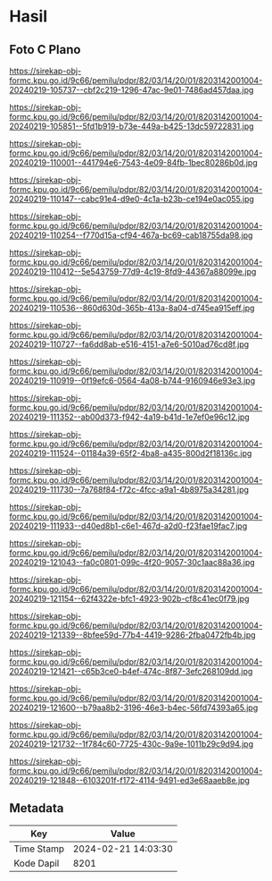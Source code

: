 # Hasil

## Foto C Plano

https://sirekap-obj-formc.kpu.go.id/9c66/pemilu/pdpr/82/03/14/20/01/8203142001004-20240219-105737--cbf2c219-1296-47ac-9e01-7486ad457daa.jpg

https://sirekap-obj-formc.kpu.go.id/9c66/pemilu/pdpr/82/03/14/20/01/8203142001004-20240219-105851--5fd1b919-b73e-449a-b425-13dc59722831.jpg

https://sirekap-obj-formc.kpu.go.id/9c66/pemilu/pdpr/82/03/14/20/01/8203142001004-20240219-110001--441794e6-7543-4e09-84fb-1bec80286b0d.jpg

https://sirekap-obj-formc.kpu.go.id/9c66/pemilu/pdpr/82/03/14/20/01/8203142001004-20240219-110147--cabc91e4-d9e0-4c1a-b23b-ce194e0ac055.jpg

https://sirekap-obj-formc.kpu.go.id/9c66/pemilu/pdpr/82/03/14/20/01/8203142001004-20240219-110254--f770d15a-cf94-467a-bc69-cab18755da98.jpg

https://sirekap-obj-formc.kpu.go.id/9c66/pemilu/pdpr/82/03/14/20/01/8203142001004-20240219-110412--5e543759-77d9-4c19-8fd9-44367a88099e.jpg

https://sirekap-obj-formc.kpu.go.id/9c66/pemilu/pdpr/82/03/14/20/01/8203142001004-20240219-110536--860d630d-365b-413a-8a04-d745ea915eff.jpg

https://sirekap-obj-formc.kpu.go.id/9c66/pemilu/pdpr/82/03/14/20/01/8203142001004-20240219-110727--fa6dd8ab-e516-4151-a7e6-5010ad76cd8f.jpg

https://sirekap-obj-formc.kpu.go.id/9c66/pemilu/pdpr/82/03/14/20/01/8203142001004-20240219-110919--0f19efc6-0564-4a08-b744-9160946e93e3.jpg

https://sirekap-obj-formc.kpu.go.id/9c66/pemilu/pdpr/82/03/14/20/01/8203142001004-20240219-111352--ab00d373-f942-4a19-b41d-1e7ef0e96c12.jpg

https://sirekap-obj-formc.kpu.go.id/9c66/pemilu/pdpr/82/03/14/20/01/8203142001004-20240219-111524--01184a39-65f2-4ba8-a435-800d2f18136c.jpg

https://sirekap-obj-formc.kpu.go.id/9c66/pemilu/pdpr/82/03/14/20/01/8203142001004-20240219-111730--7a768f84-f72c-4fcc-a9a1-4b8975a34281.jpg

https://sirekap-obj-formc.kpu.go.id/9c66/pemilu/pdpr/82/03/14/20/01/8203142001004-20240219-111933--d40ed8b1-c6e1-467d-a2d0-f23fae19fac7.jpg

https://sirekap-obj-formc.kpu.go.id/9c66/pemilu/pdpr/82/03/14/20/01/8203142001004-20240219-121043--fa0c0801-099c-4f20-9057-30c1aac88a36.jpg

https://sirekap-obj-formc.kpu.go.id/9c66/pemilu/pdpr/82/03/14/20/01/8203142001004-20240219-121154--62f4322e-bfc1-4923-902b-cf8c41ec0f79.jpg

https://sirekap-obj-formc.kpu.go.id/9c66/pemilu/pdpr/82/03/14/20/01/8203142001004-20240219-121339--8bfee59d-77b4-4419-9286-2fba0472fb4b.jpg

https://sirekap-obj-formc.kpu.go.id/9c66/pemilu/pdpr/82/03/14/20/01/8203142001004-20240219-121421--c65b3ce0-b4ef-474c-8f87-3efc268109dd.jpg

https://sirekap-obj-formc.kpu.go.id/9c66/pemilu/pdpr/82/03/14/20/01/8203142001004-20240219-121600--b79aa8b2-3196-46e3-b4ec-56fd74393a65.jpg

https://sirekap-obj-formc.kpu.go.id/9c66/pemilu/pdpr/82/03/14/20/01/8203142001004-20240219-121732--1f784c60-7725-430c-9a9e-1011b29c9d94.jpg

https://sirekap-obj-formc.kpu.go.id/9c66/pemilu/pdpr/82/03/14/20/01/8203142001004-20240219-121848--6103201f-f172-4114-9491-ed3e68aaeb8e.jpg


## Metadata

| Key        | Value               |
| ---------- | ------------------- |
| Time Stamp | 2024-02-21 14:03:30 |
| Kode Dapil | 8201                |




